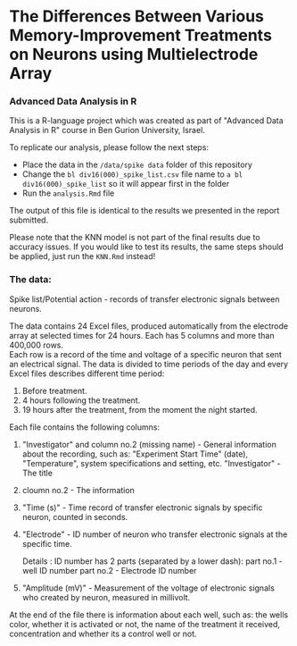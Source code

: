 # The Differences Between Various Memory-Improvement Treatments on Neurons using Multielectrode Array
### Advanced Data Analysis in R

This is a R-language project which was created as part of "Advanced Data Analysis in R" course in Ben Gurion University, Israel. 

To replicate our analysis, please follow the next steps: 
* Place the data in the `/data/spike data` folder of this repository 
* Change the `bl div16(000)_spike_list.csv` file name to `a bl div16(000)_spike_list` so it will appear first in the folder
* Run the `analysis.Rmd` file

The output of this file is identical to the results we presented in the report submitted.

Please note that the KNN model is not part of the final results due to accuracy issues. If you would like to test its results, the same steps should be applied, just run the `KNN.Rmd` instead!

### The data:

Spike list/Potential action - records of transfer electronic signals between neurons.

The data contains 24 Excel files, produced automatically from the electrode array at selected times for 24 hours. 
Each has 5 columns and more than 400,000 rows.
<br/>
Each row is a record of the time and voltage of a specific neuron that sent an electrical signal.
The data is divided to time periods of the day and every Excel files describes different time period:

1. Before treatment.
2. 4 hours following the treatment.
3. 19 hours after the treatment, from the moment the night started.

Each file contains the following columns:
1. "Investigator" and column no.2 (missing name) - General information about the recording, such as: "Experiment Start Time" (date), "Temperature", system specifications and setting, etc.
  "Investigator" - The title
2. cloumn no.2 - The information
3. "Time (s)" - Time record of transfer electronic signals by specific neuron, counted in seconds.
4. "Electrode" - ID number of neuron who transfer electronic signals at the specific time. 

    Details :
    ID number has 2 parts (separated by a lower dash): 
    part no.1 - well ID number 
    part no.2 - Electrode ID number
    
5. "Amplitude (mV)" - Measurement of the voltage of electronic signals who created by neuron, measured in millivolt.

At the end of the file there is information about each well, such as: the wells color, whether it is activated or not, the name of the treatment it received, concentration and whether its a control well or not.

